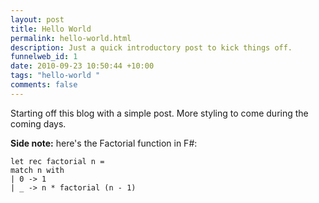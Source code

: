 ```yaml
--- 
layout: post
title: Hello World
permalink: hello-world.html
description: Just a quick introductory post to kick things off.
funnelweb_id: 1
date: 2010-09-23 10:50:44 +10:00
tags: "hello-world "
comments: false
---
```

Starting off this blog with a simple post. More styling to come during the coming days.

**Side note:** here's the Factorial function in F#:

    let rec factorial n =
    match n with
    | 0 -> 1
    | _ -> n * factorial (n - 1)

